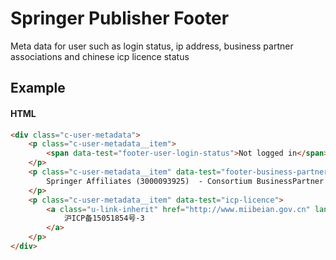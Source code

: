 # Springer Publisher Footer

Meta data for user such as login status, ip address, business partner associations and chinese icp licence status

## Example

#### HTML
```html
<div class="c-user-metadata"> 
    <p class="c-user-metadata__item">
        <span data-test="footer-user-login-status">Not logged in</span>
    </p>
    <p class="c-user-metadata__item" data-test="footer-business-partners">
        Springer Affiliates (3000093925)  - Consortium BusinessPartner (555555) 
    </p>
    <p class="c-user-metadata__item" data-test="icp-licence">
        <a class="u-link-inherit" href="http://www.miibeian.gov.cn" lang="zh-Hans">
            沪ICP备15051854号-3
        </a>
    </p>
</div>
```
